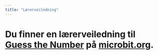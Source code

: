 ```yaml
---
title: "Lærerveiledning"
---
```


# Du finner en lærerveiledning til [Guess the Number](https://www.microbit.co.uk/blocks/lessons/guess-the-number/activity) på [microbit.org](https://www.microbit.co.uk/blocks/lessons/guess-the-number).
